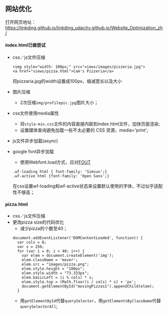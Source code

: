 ## 网站优化
打开网页地址：https://linkding.github.io/linkding_udacity.github.io/Website_Optimization_zh/

#### index.html已做尝试
* css／js文件压缩
  ```
  <img style="width: 100px;" src="views/images/pizzeria.jpg">
  <a href="views/pizza.html">Cam's Pizzeria</a>
  ```
  将pizzaria.jpg的width设置成100px，缩减宽长以及大小
* 图片压缩
  * 2次压缩`img/profilepic.jpg`图片大小；
* css文件使用media属性
  * 将`style-min.css`文件的内容直接内联到index.html文件，加快页面渲染;
  * 设置媒体查询避免加载一些不太必要的 CSS 资源，media='print';
* js文件异步加载(async)

* google font异步加载
  * 使用Webfont.load方式，应对[FOUT](http://help.typekit.com/customer/portal/articles/6852)
  ```
  .wf-loading html { font-family: 'Simsun';}
  .wf-active html {font-family: 'Open Sans';}
  ```
  在css设置wf-loading和wf-active状态来设置默认使用的字体，不过似乎适配性不够高；

#### pizza.html
* css／js文件压缩
* 更改pizza size的代码优化
  * 减少pizza的个数至40；
  ```
  document.addEventListener('DOMContentLoaded', function() {
    var cols = 8;
    var s = 256;
    for (var i = 0; i < 40; i++) {
      var elem = document.createElement('img');
      elem.className = 'mover';
      elem.src = "images/pizza.png";
      elem.style.height = "100px";
      elem.style.width = "73.333px";
      elem.basicLeft = (i % cols) * s;
      elem.style.top = (Math.floor(i / cols) * s) + 'px';
      document.getElementById("movingPizzas1").appendChild(elem);
    }
  ```
  * 用`getElementById`代替`querySelector`，用`getElementsByClassName`代替`querySelectorAll`;

